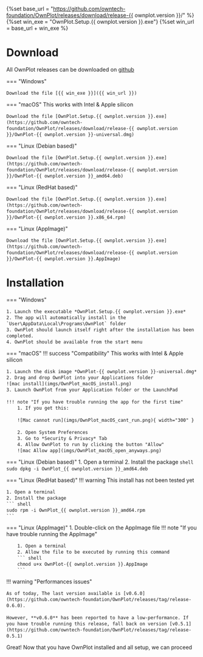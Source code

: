 
{%set base_url =  "https://github.com/owntech-foundation/OwnPlot/releases/download/release-{{ ownplot.version }}/" %}
{%set win_exe = "OwnPlot.Setup.{{ ownplot.version }}.exe"}
{%set win_url = base_url + win_exe %}
# Download
All OwnPlot releases can be downloaded on [github](https://github.com/owntech-foundation/OwnPlot/releases)

=== "Windows"

	Download the file [{{ win_exe }}]({{ win_url }})

=== "macOS"
	This works with Intel & Apple silicon

	Download the file [OwnPlot.Setup.{{ ownplot.version }}.exe](https://github.com/owntech-foundation/OwnPlot/releases/download/release-{{ ownplot.version }}/OwnPlot-{{ ownplot.version }}-universal.dmg)

=== "Linux (Debian based)"

	Download the file [OwnPlot.Setup.{{ ownplot.version }}.exe](https://github.com/owntech-foundation/OwnPlot/releases/download/release-{{ ownplot.version }}/OwnPlot-{{ ownplot.version }}_amd64.deb)

=== "Linux (RedHat based)"

	Download the file [OwnPlot.Setup.{{ ownplot.version }}.exe](https://github.com/owntech-foundation/OwnPlot/releases/download/release-{{ ownplot.version }}/OwnPlot-{{ ownplot.version }}.x86_64.rpm)

=== "Linux (AppImage)"

	Download the file [OwnPlot.Setup.{{ ownplot.version }}.exe](https://github.com/owntech-foundation/OwnPlot/releases/download/release-{{ ownplot.version }}/OwnPlot-{{ ownplot.version }}.AppImage)


# Installation

=== "Windows"

	1. Launch the executable *OwnPlot.Setup.{{ ownplot.version }}.exe*
	2. The app will automatically install in the `User\AppData\Local\Programs\OwnPlot` folder
	3. OwnPlot should launch itself right after the installation has been completed.
	4. OwnPlot should be available from the start menu

=== "macOS"
	!!! success "Compatibility"
		This works with Intel & Apple silicon
	
	1. Launch the disk image *OwnPlot-{{ ownplot.version }}-universal.dmg*
	2. Drag and drop OwnPlot into your Applications folder 
	![mac install](imgs/OwnPlot_macOS_install.png)
	3. Launch OwnPlot from your Application folder or the LaunchPad

	!!! note "If you have trouble running the app for the first time"
		1. If you get this:

		![Mac cannot run](imgs/OwnPlot_macOS_cant_run.png){ width="300" }

		2. Open System Preferences
		3. Go to *Security & Privacy* Tab
		4. Allow OwnPlot to run by clicking the button "Allow"
		![mac Allow app](imgs/OwnPlot_macOS_open_anyways.png)

=== "Linux (Debian based)"
	1. Open a terminal
	2. Install the package
	``` shell
	sudo dpkg -i OwnPlot_{{ ownplot.version }}_amd64.deb
	```

=== "Linux (RedHat based)"
	!!! warning
		This install has not been tested yet

	1. Open a terminal
	2. Install the package
	``` shell
	sudo rpm -i OwnPlot_{{ ownplot.version }}_amd64.rpm
	```

=== "Linux (AppImage)"
	1. Double-click on the AppImage file
	!!! note "If you have trouble running the AppImage"

		1. Open a terminal
		2. Allow the file to be executed by running this command
		``` shell
		chmod u+x OwnPlot-{{ ownplot.version }}.AppImage
		```

!!! warning "Performances issues"

	As of today, The last version available is [v0.6.0](https://github.com/owntech-foundation/OwnPlot/releases/tag/release-0.6.0).

	However, **v0.6.0** has been reported to have a low-performance. If you have trouble running this release, fall back on version [v0.5.1](https://github.com/owntech-foundation/OwnPlot/releases/tag/release-0.5.1)


Great! Now that you have OwnPlot installed and all setup, we can proceed